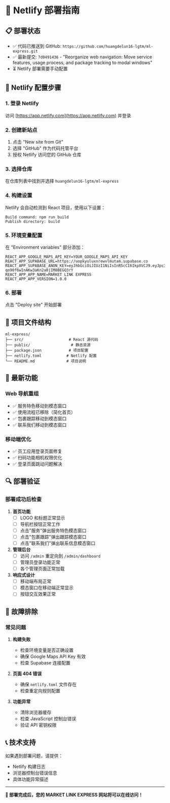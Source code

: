 # 🚀 Netlify 部署指南

## 📋 部署状态
- ✅ 代码已推送到 GitHub: `https://github.com/huangdelun16-lgtm/ml-express.git`
- ✅ 最新提交: `7d0491436` - "Reorganize web navigation: Move service features, usage process, and package tracking to modal windows"
- ⏳ Netlify 部署需要手动配置

## 🔧 Netlify 配置步骤

### 1. 登录 Netlify
访问 [https://app.netlify.com](https://app.netlify.com) 并登录

### 2. 创建新站点
1. 点击 "New site from Git"
2. 选择 "GitHub" 作为代码托管平台
3. 授权 Netlify 访问您的 GitHub 仓库

### 3. 选择仓库
在仓库列表中找到并选择 `huangdelun16-lgtm/ml-express`

### 4. 构建设置
Netlify 会自动检测到 React 项目，使用以下设置：

```
Build command: npm run build
Publish directory: build
```

### 5. 环境变量配置
在 "Environment variables" 部分添加：

```
REACT_APP_GOOGLE_MAPS_API_KEY=YOUR_GOOGLE_MAPS_API_KEY
REACT_APP_SUPABASE_URL=https://uopkyuluxnrewvlmutam.supabase.co
REACT_APP_SUPABASE_ANON_KEY=eyJhbGciOiJIUzI1NiIsInR5cCI6IkpXVCJ9.eyJpc3MiOiJzdXBhYmFzZSIsInJlZiI6InVvcGt5dWx1eG5yZXd2bG11dGFtIiwicm9sZSI6ImFub24iLCJpYXQiOjE3NTkwNDMwMDAsImV4cCI6MjA3NDYxOTAwMH0._6AilDWJcevT-qo90f6wInAKw3aKn2a8jIM8BEGQ3rY
REACT_APP_APP_NAME=MARKET LINK EXPRESS
REACT_APP_APP_VERSION=1.0.0
```

### 6. 部署
点击 "Deploy site" 开始部署

## 📁 项目文件结构
```
ml-express/
├── src/                    # React 源代码
├── public/                  # 静态资源
├── package.json            # 项目配置
├── netlify.toml           # Netlify 配置
└── README.md              # 项目说明
```

## 🎯 最新功能

### Web 导航重组
- ✅ 服务特色移动到模态窗口
- ✅ 使用流程已移除（简化首页）
- ✅ 包裹跟踪移动到模态窗口
- ✅ 联系我们移动到模态窗口

### 移动端优化
- ✅ 员工应用登录页面修复
- ✅ 扫码功能相机权限优化
- ✅ 登录页面跳动问题解决

## 🔍 部署验证

### 部署成功后检查
1. **首页功能**
   - [ ] LOGO 和标题正常显示
   - [ ] 导航栏按钮正常工作
   - [ ] 点击"服务"弹出服务特色模态窗口
   - [ ] 点击"包裹跟踪"弹出跟踪模态窗口
   - [ ] 点击"联系我们"弹出联系信息模态窗口

2. **管理后台**
   - [ ] 访问 `/admin` 重定向到 `/admin/dashboard`
   - [ ] 管理员登录功能正常
   - [ ] 各个管理页面正常加载

3. **响应式设计**
   - [ ] 移动端布局正常
   - [ ] 模态窗口在移动端正常显示
   - [ ] 按钮交互效果正常

## 🚨 故障排除

### 常见问题
1. **构建失败**
   - 检查环境变量是否正确设置
   - 确保 Google Maps API Key 有效
   - 检查 Supabase 连接配置

2. **页面 404 错误**
   - 确保 `netlify.toml` 文件存在
   - 检查重定向规则配置

3. **功能异常**
   - 清除浏览器缓存
   - 检查 JavaScript 控制台错误
   - 验证 API 密钥权限

## 📞 技术支持
如果遇到部署问题，请提供：
- Netlify 构建日志
- 浏览器控制台错误信息
- 具体功能异常描述

---

**🎉 部署完成后，您的 MARKET LINK EXPRESS 网站将可以在线访问！**
